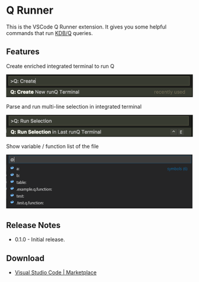 # Q Runner

This is the VSCode Q Runner extension. It gives you some helpful commands that run [KDB/Q](https://en.wikipedia.org/wiki/Q_(programming_language_from_Kx_Systems)) queries.

## Features

Create enriched integrated terminal to run Q

![Create Terminal](images/create-terminal.png)

Parse and run multi-line selection in integrated terminal

![Run Selection](images/run-selection.png)

Show variable / function list of the file

![Symbol List](images/symbol-list.png)

## Release Notes

* 0.1.0 - Initial release.

## Download

* [Visual Studio Code | Marketplace](https://marketplace.visualstudio.com/items?itemName=)

